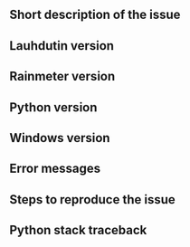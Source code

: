 <!--
Provide a general summary of your changes in the "Title" section above.
Please fill out the following and answer as many of the questions as you can.
-->
## Short description of the issue
<!--
What is nature of the issue?
What was the expected behavior?
-->


## Lauhdutin version
<!--
Which version of Lauhdutin are you using?
Version number can be found via Rainmeter's "Manage" window.
Check the releases section for newer releases and try using the latest version, if not already doing so.
-->


## Rainmeter version
<!--
Which version of Rainmeter are you using?
Have you tried updating to the latest stable version of Rainmeter, if you are not already using it?
-->


## Python version
<!--
Which version of Python are you using (e.g. 3.5, 3.6, etc.)?
Which release flavor did you download (e.g. installer or embeddable zip archive)?
-->


## Windows version
<!--
Which version of Windows are you using?
-->


## Error messages
<!--
Which, if any, error messages are displayed by the skin and/or Rainmeter's log?
-->


## Steps to reproduce the issue
<!--
What triggers the issue? Please provide a step-by-step explanation, if possible.
-->


## Python stack traceback
<!--
Try setting the Python path to "python" instead of "pythonw" to show the terminal.
Reproduce the issue and provide a screenshot of any stack tracebacks that may have appeared in the terminal.
-->

